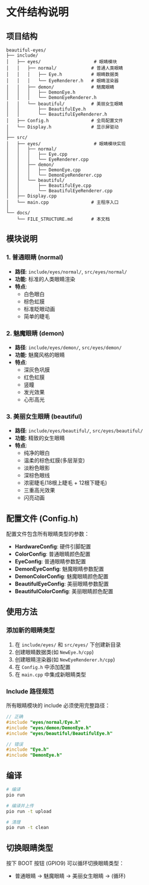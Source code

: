 # 文件结构说明

## 项目结构

```
beautiful-eyes/
├── include/
│   ├── eyes/                    # 眼睛模块
│   │   ├── normal/             # 普通人类眼睛
│   │   │   ├── Eye.h           # 眼睛数据类
│   │   │   └── EyeRenderer.h   # 眼睛渲染器
│   │   ├── demon/              # 魅魔眼睛
│   │   │   ├── DemonEye.h
│   │   │   └── DemonEyeRenderer.h
│   │   └── beautiful/          # 美丽女生眼睛
│   │       ├── BeautifulEye.h
│   │       └── BeautifulEyeRenderer.h
│   ├── Config.h                # 全局配置文件
│   └── Display.h               # 显示屏驱动
│
├── src/
│   ├── eyes/                    # 眼睛模块实现
│   │   ├── normal/
│   │   │   ├── Eye.cpp
│   │   │   └── EyeRenderer.cpp
│   │   ├── demon/
│   │   │   ├── DemonEye.cpp
│   │   │   └── DemonEyeRenderer.cpp
│   │   └── beautiful/
│   │       ├── BeautifulEye.cpp
│   │       └── BeautifulEyeRenderer.cpp
│   ├── Display.cpp
│   └── main.cpp                # 主程序入口
│
└── docs/
    └── FILE_STRUCTURE.md       # 本文档
```

## 模块说明

### 1. 普通眼睛 (normal)
- **路径**: `include/eyes/normal/`, `src/eyes/normal/`
- **功能**: 标准的人类眼睛渲染
- **特点**:
  - 白色眼白
  - 棕色虹膜
  - 标准眨眼动画
  - 简单的睫毛

### 2. 魅魔眼睛 (demon)
- **路径**: `include/eyes/demon/`, `src/eyes/demon/`
- **功能**: 魅魔风格的眼睛
- **特点**:
  - 深灰色巩膜
  - 红色虹膜
  - 竖瞳
  - 发光效果
  - 心形高光

### 3. 美丽女生眼睛 (beautiful)
- **路径**: `include/eyes/beautiful/`, `src/eyes/beautiful/`
- **功能**: 精致的女生眼睛
- **特点**:
  - 纯净的眼白
  - 温柔的棕色虹膜(多层渐变)
  - 淡粉色眼影
  - 深棕色眼线
  - 浓密睫毛(18根上睫毛 + 12根下睫毛)
  - 三重高光效果
  - 闪亮动画

## 配置文件 (Config.h)

配置文件包含所有眼睛类型的参数：

- **HardwareConfig**: 硬件引脚配置
- **ColorConfig**: 普通眼睛颜色配置
- **EyeConfig**: 普通眼睛参数配置
- **DemonEyeConfig**: 魅魔眼睛参数配置
- **DemonColorConfig**: 魅魔眼睛颜色配置
- **BeautifulEyeConfig**: 美丽眼睛参数配置
- **BeautifulColorConfig**: 美丽眼睛颜色配置

## 使用方法

### 添加新的眼睛类型

1. 在 `include/eyes/` 和 `src/eyes/` 下创建新目录
2. 创建眼睛数据类(如 `NewEye.h/cpp`)
3. 创建眼睛渲染器(如 `NewEyeRenderer.h/cpp`)
4. 在 `Config.h` 中添加配置
5. 在 `main.cpp` 中集成新眼睛类型

### Include 路径规范

所有眼睛模块的 include 必须使用完整路径：

```cpp
// 正确
#include "eyes/normal/Eye.h"
#include "eyes/demon/DemonEye.h"
#include "eyes/beautiful/BeautifulEye.h"

// 错误
#include "Eye.h"
#include "DemonEye.h"
```

## 编译

```bash
# 编译
pio run

# 编译并上传
pio run -t upload

# 清理
pio run -t clean
```

## 切换眼睛类型

按下 BOOT 按钮 (GPIO9) 可以循环切换眼睛类型：
- 普通眼睛 → 魅魔眼睛 → 美丽女生眼睛 → (循环)
